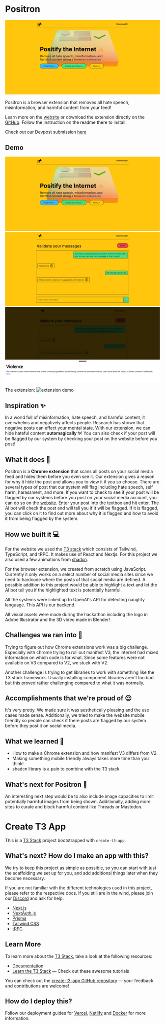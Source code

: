 # Positron

[![banner](screenshot2.png)](https://positron-rouge.vercel.app/)

Positron is a browser extension that removes all hate speech, misinformation, and harmful content from your feed!

Learn more on the [website](https://positron-rouge.vercel.app/) or download the extension directly on the [GitHub](https://github.com/Julia-Dantas/Positron-Google-Chrome-Extension). Follow the instruction on the readme there to install.

Check out our Devpost submission [here](https://devpost.com/software/positron-ebukjt)

## Demo

![banner](screenshot2.png)
![banner](screenshot3.png)
![banner](screenshot4.png)

The extension:
![extension demo](public/showcase.gif)

## Inspiration ✨

In a world full of misinformation, hate speech, and harmful content, it overwhelms and negatively affects people. Research has shown that negative posts can effect your mental state. With our extension, we can hide hateful content **automagically ✨**! You can also check if your post will be flagged by our system by checking your post on the website before you post!

## What it does 🤔

Positron is a **Chrome extension** that scans all posts on your social media feed and hides them before you even see it. Our extension gives a reason for why it hide the post and allows you to view it if you so choose. There are several types of post that our system will flag including hate speech, self harm, harassment, and more. If you want to check to see if your post will be flagged by our systems before you post on your social media account, you can do so on the [website](https://positron-rouge.vercel.app/check). Enter your post into the textbox and hit enter. The AI bot will check the post and will tell you if it will be flagged. If it is flagged, you can click on it to find out more about why it is flagged and how to avoid it from being flagged by the system.

## How we built it 💻

For the website we used the [T3 stack](https://create.t3.gg/) which consists of Tailwind, TypeScript, and tRPC. It makes use of React and Nextjs. For this project we also used a few animations from [shadcn](https://ui.shadcn.com/).

For the browser extension, we created from scratch using JavaScript. Currently it only works on a select number of social media sites since we need to hardcode where the posts of that social media are defined. A possible addition to this project would be able to highlight a text and let the AI bot tell you if the highlighted text is potentially harmful.

All the systems were linked up to OpenAI's API for detecting naughty language. This API is our backend.

All visual assets were made during the hackathon including the logo in Adobe Illustrator and the 3D video made in Blender!

## Challenges we ran into 😤

Trying to figure out how Chrome extensions work was a big challenge. Especially with chrome trying to roll out manifest V3, the internet had mixed information on which code is for what. Since some features were not available on V3 compared to V2, we stuck with V2.

Another challenge is trying to get libraries to work with something like the T3 stack framework. Usually installing component libraries aren't too bad but this proved rather challenging compared to what it was normally.

## Accomplishments that we're proud of 😌

It's very pretty. We made sure it was aesthetically pleasing and the use cases made sense. Additionally, we tried to make the website mobile friendly so people can check if there posts are flagged by our system before they post it on social media.

## What we learned 🧠

- How to make a Chrome extension and how manifest V3 differs from V2.
- Making something mobile friendly always takes more time than you think!
- shadcn library is a pain to combine with the T3 stack.

## What's next for Positron 🎯

An interesting next step would be to also include image capacities to limit potentially harmful images from being shown. Additionally, adding more sites to curate and block harmful content like Threads or Mastodon.

# Create T3 App

This is a [T3 Stack](https://create.t3.gg/) project bootstrapped with `create-t3-app`.

## What's next? How do I make an app with this?

We try to keep this project as simple as possible, so you can start with just the scaffolding we set up for you, and add additional things later when they become necessary.

If you are not familiar with the different technologies used in this project, please refer to the respective docs. If you still are in the wind, please join our [Discord](https://t3.gg/discord) and ask for help.

- [Next.js](https://nextjs.org)
- [NextAuth.js](https://next-auth.js.org)
- [Prisma](https://prisma.io)
- [Tailwind CSS](https://tailwindcss.com)
- [tRPC](https://trpc.io)

## Learn More

To learn more about the [T3 Stack](https://create.t3.gg/), take a look at the following resources:

- [Documentation](https://create.t3.gg/)
- [Learn the T3 Stack](https://create.t3.gg/en/faq#what-learning-resources-are-currently-available) — Check out these awesome tutorials

You can check out the [create-t3-app GitHub repository](https://github.com/t3-oss/create-t3-app) — your feedback and contributions are welcome!

## How do I deploy this?

Follow our deployment guides for [Vercel](https://create.t3.gg/en/deployment/vercel), [Netlify](https://create.t3.gg/en/deployment/netlify) and [Docker](https://create.t3.gg/en/deployment/docker) for more information.
